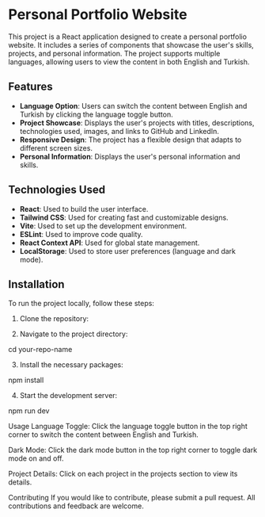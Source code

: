 # Personal Portfolio Website

This project is a React application designed to create a personal portfolio website. It includes a series of components that showcase the user's skills, projects, and personal information. The project supports multiple languages, allowing users to view the content in both English and Turkish.

## Features

- **Language Option**: Users can switch the content between English and Turkish by clicking the language toggle button.
- **Project Showcase**: Displays the user's projects with titles, descriptions, technologies used, images, and links to GitHub and LinkedIn.
- **Responsive Design**: The project has a flexible design that adapts to different screen sizes.
- **Personal Information**: Displays the user's personal information and skills.

## Technologies Used

- **React**: Used to build the user interface.
- **Tailwind CSS**: Used for creating fast and customizable designs.
- **Vite**: Used to set up the development environment.
- **ESLint**: Used to improve code quality.
- **React Context API**: Used for global state management.
- **LocalStorage**: Used to store user preferences (language and dark mode).

## Installation

To run the project locally, follow these steps:

1. Clone the repository:

2. Navigate to the project directory:

cd your-repo-name

3. Install the necessary packages:

npm install

4. Start the development server:

npm run dev

Usage
Language Toggle: Click the language toggle button in the top right corner to switch the content between English and Turkish.

Dark Mode: Click the dark mode button in the top right corner to toggle dark mode on and off.

Project Details: Click on each project in the projects section to view its details.

Contributing
If you would like to contribute, please submit a pull request. All contributions and feedback are welcome.
